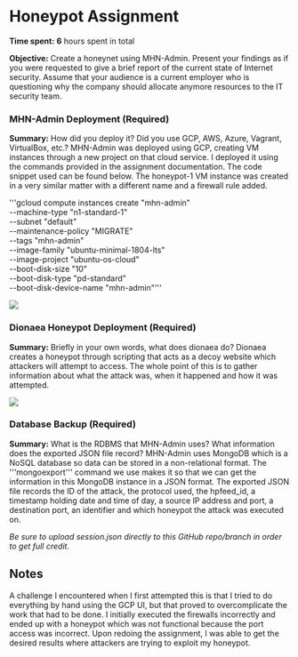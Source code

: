 # Honeypot Assignment

**Time spent:** **6** hours spent in total

**Objective:** Create a honeynet using MHN-Admin. Present your findings as if you were requested to give a brief report of the current state of Internet security. Assume that your audience is a current employer who is questioning why the company should allocate anymore resources to the IT security team.

### MHN-Admin Deployment (Required)

**Summary:** How did you deploy it? Did you use GCP, AWS, Azure, Vagrant, VirtualBox, etc.?
MHN-Admin was deployed using GCP, creating VM instances through a new project on that cloud service. I deployed it using the commands provided in the assignment documentation. The code snippet used can be found below. The honeypot-1 VM instance was created in a very similar matter with a different name and a firewall rule added.

'''gcloud compute instances create "mhn-admin" \
    --machine-type "n1-standard-1" \
    --subnet "default" \
    --maintenance-policy "MIGRATE" \
    --tags "mhn-admin" \
    --image-family "ubuntu-minimal-1804-lts" \
    --image-project "ubuntu-os-cloud" \
    --boot-disk-size "10" \
    --boot-disk-type "pd-standard" \
    --boot-disk-device-name "mhn-admin"'''

<img src="mhn-admin.gif">

### Dionaea Honeypot Deployment (Required)

**Summary:** Briefly in your own words, what does dionaea do?
Dionaea creates a honeypot through scripting that acts as a decoy website which attackers will attempt to access. The whole point of this is to gather information about what the attack was, when it happened and how it was attempted. 

<img src="dionaea-honeypot.gif">

### Database Backup (Required) 

**Summary:** What is the RDBMS that MHN-Admin uses? What information does the exported JSON file record?
MHN-Admin uses MongoDB which is a NoSQL database so data can be stored in a non-relational format. The '''mongoexport''' command we use makes it so that we can get the information in this MongoDB instance in a JSON format. The exported JSON file records the ID of the attack, the protocol used, the hpfeed_id, a timestamp holding date and time of day, a source IP address and port, a destination port, an identifier and which honeypot the attack was executed on.

*Be sure to upload session.json directly to this GitHub repo/branch in order to get full credit.*

## Notes

A challenge I encountered when I first attempted this is that I tried to do everything by hand using the GCP UI, but that proved to overcomplicate the work that had to be done. I initially executed the firewalls incorrectly and ended up with a honeypot which was not functional because the port access was incorrect. Upon redoing the assignment, I was able to get the desired results where attackers are trying to exploit my honeypot.

